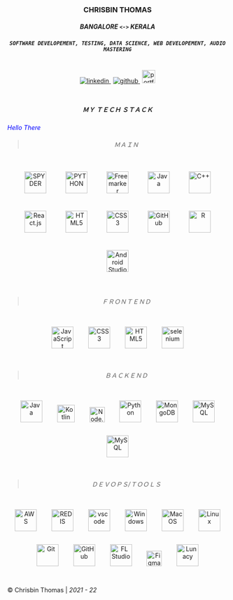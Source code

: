 
### <div align="center">**CHRISBIN THOMAS**</div>
##### <div align="center">BANGALORE `<->` KERALA</div>
##### <div align="center"> `SOFTWARE DEVELOPEMENT, TESTING, DATA SCIENCE, WEB DEVELOPEMENT, AUDIO MASTERING`</div>

<br/>
<div align="center">
<a href="https://linkedin.com/in/chrisbin-thomas-334744195" target="_blank">
<img src=https://img.shields.io/badge/linkedin-%231E77B5.svg?&style=for-the-badge&logo=linkedin&logoColor=white alt=linkedin style="margin-bottom: 10px;" />
</a>
<a href="https://github.com/chrisbin95" target="_blank">
<img src=https://img.shields.io/badge/github-%2324292e.svg?&style=for-the-badge&logo=github&logoColor=white alt=github style="padding-left:5px;margin-bottom: 10px;" />
</a>  
 <a href="https://chrisbin95.github.io/Portfolio/" target="_blank">
<img src=https://chrisbin95.github.io/Portfolio/images/logo.png alt=portfolio style="padding-left:5px;width:30px;margin-bottom: 10px;" />
</a> 
</div>

<br/>

##### <div align="center">**ＭＹ ＴＥＣＨ ＳＴＡＣＫ**</div>
 <span style="color:blue">*Hello There*</span>
 >###### <div align="center">ＭＡＩＮ</div>

<div align="center"> 

<img style="margin: 20px" src="https://cdn.freebiesupply.com/logos/large/2x/spyder-logo-png-transparent.png" alt="SPYDER" width="50" /> 
<img style="margin: 20px" src="https://profilinator.rishav.dev/skills-assets/python-original.svg" alt="PYTHON" width="50" />  
<img style="margin: 20px" src="https://pbs.twimg.com/profile_images/826088341099704320/ymCgaIO0_400x400.jpg" alt="Freemarker" width="50" /> 
<img style="margin: 20px" src="https://profilinator.rishav.dev/skills-assets/java-original-wordmark.svg" alt="Java" width="50" />  
<img style="margin: 20px" src="https://profilinator.rishav.dev/skills-assets/cplusplus-original.svg" alt="C++" width="50" /> 
<img style="margin: 20px" src="https://upload.wikimedia.org/wikipedia/commons/a/a7/React-icon.svg" alt="React.js" width="50" /> 
<img style="margin: 20px" src="https://profilinator.rishav.dev/skills-assets/html5-original-wordmark.svg" alt="HTML5" width="50" />  
<img style="margin: 20px" src="https://profilinator.rishav.dev/skills-assets/css3-original-wordmark.svg" alt="CSS3" width="50" /> 
<img style="margin: 20px" src="https://cdn.svgporn.com/logos/github-icon.svg" alt="GitHub" width="50" />
<img style="margin: 20px" src="https://ih1.redbubble.net/image.2089856395.6447/st,small,507x507-pad,600x600,f8f8f8.jpg" alt="R" width="50" />
<img style="margin: 20px" src="https://e1.pngegg.com/pngimages/736/783/png-clipart-macos-app-icons-android-studio.png" alt="Android Studio" width="50" />

</div>
<br/>

>###### <div align="center">ＦＲＯＮＴＥＮＤ</div>

<div align="center">   

<img style="margin: 15px" src="https://profilinator.rishav.dev/skills-assets/javascript-original.svg" alt="JavaScript" width="50" />  
<img style="margin: 15px" src="https://profilinator.rishav.dev/skills-assets/css3-original-wordmark.svg" alt="CSS3" width="50" />  
<img style="margin: 15px" src="https://profilinator.rishav.dev/skills-assets/html5-original-wordmark.svg" alt="HTML5" width="50" />
<img style="margin: 15px" src="https://cdn.svgporn.com/logos/selenium.svg" alt="selenium" width="50" />   

</div>
<br/>

>###### <div align="center">ＢＡＣＫＥＮＤ</div>

<div align="center">  
 
<img style="margin: 15px" src="https://profilinator.rishav.dev/skills-assets/java-original-wordmark.svg" alt="Java" width="50" />  
<img style="margin: 15px" src="https://profilinator.rishav.dev/skills-assets/kotlinlang-icon.svg" alt="Kotlin" width="40" />  
<img style="margin: 15px" src="https://cdn.svgporn.com/logos/nodejs.svg" alt="Node.js" width="35" /> 
<img style="margin: 15px" src="https://profilinator.rishav.dev/skills-assets/python-original.svg" alt="Python" width="50" /> 
<img style="margin: 15px" src="https://profilinator.rishav.dev/skills-assets/mongodb-original-wordmark.svg" alt="MongoDB" width="50" />
<img style="margin: 15px" src="https://profilinator.rishav.dev/skills-assets/mysql-original-wordmark.svg" alt="MySQL" width="50" />    
<img style="margin: 15px" src="https://upload.wikimedia.org/wikipedia/commons/thumb/3/31/Webysther_20160423_-_Elephpant.svg/1200px-Webysther_20160423_-_Elephpant.svg.png" alt="MySQL" width="50" />  
 
</div>
<br/>
 
>###### <div align="center">ＤＥＶＯＰＳ/ＴＯＯＬＳ</div>

<div align="center">  
<img style="margin: 15px" src="https://cdn.svgporn.com/logos/aws.svg" alt="AWS" width="50" />  
<img style="margin: 15px" src="https://cdn.iconscout.com/icon/free/png-256/redis-83994.png" alt="REDIS" width="50" />  
<img style="margin: 15px" src="https://cdn.svgporn.com/logos/visual-studio-code.svg" alt="vscode" width="50" /> 
<img style="margin: 15px" src="https://cdn.svgporn.com/logos/microsoft-windows.svg" alt="Windows" width="50" />  
<img style="margin: 15px" src="https://cdn.svgporn.com/logos/macOS.svg" alt="MacOS" width="50" />  
<img style="margin: 15px" src="https://profilinator.rishav.dev/skills-assets/linux-original.svg" alt="Linux" width="50" />   
<img style="margin: 15px" src="https://profilinator.rishav.dev/skills-assets/git-scm-icon.svg" alt="Git" width="50" />  
<img style="margin: 15px" src="https://cdn.svgporn.com/logos/github-icon.svg" alt="GitHub" width="50" /> 
<img style="margin: 15px" src="https://keygenned.com/wp-content/uploads/2018/09/1429735346_102.png" alt="FL Studio" width="50" /> 
<img style="margin: 15px" src="https://upload.wikimedia.org/wikipedia/commons/3/33/Figma-logo.svg" alt="Figma" width="35" /> 
<img style="margin: 15px" src="https://icons8.com/vue-static/landings/lunacy-new/lunacy.svg" alt="Lunacy" width="50" /> 
 
</div>
<br/>

&copy; Chrisbin Thomas | _2021 - 22_
